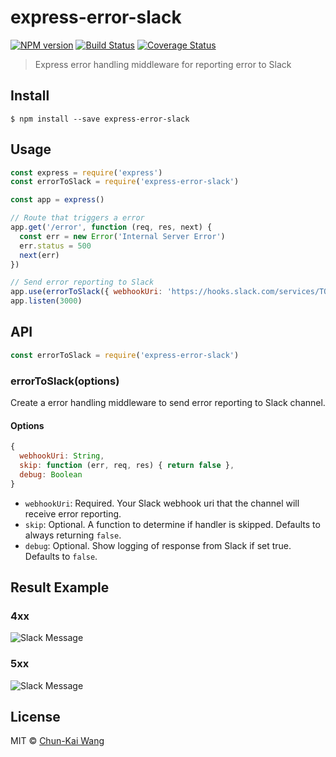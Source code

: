# express-error-slack

[![NPM version][npm-image]][npm-url]
[![Build Status][travis-image]][travis-url]
[![Coverage Status][codecov-image]][codecov-url]

> Express error handling middleware for reporting error to Slack

## Install

```
$ npm install --save express-error-slack
```

## Usage

```js
const express = require('express')
const errorToSlack = require('express-error-slack')

const app = express()

// Route that triggers a error
app.get('/error', function (req, res, next) {
  const err = new Error('Internal Server Error')
  err.status = 500
  next(err)
})

// Send error reporting to Slack
app.use(errorToSlack({ webhookUri: 'https://hooks.slack.com/services/TOKEN' }))
app.listen(3000)
```

## API

```js
const errorToSlack = require('express-error-slack')
```

### errorToSlack(options)

Create a error handling middleware to send error reporting to Slack channel.

#### Options

```js
{
  webhookUri: String,
  skip: function (err, req, res) { return false },
  debug: Boolean
}
```

- `webhookUri`: Required. Your Slack webhook uri that the channel will receive error reporting.
- `skip`: Optional. A function to determine if handler is skipped. Defaults to always returning `false`.
- `debug`: Optional. Show logging of response from Slack if set true. Defaults to `false`.

## Result Example

### 4xx

![Slack Message](https://github.com/chunkai1312/express-error-slack/raw/master/screenshots/4xx.png)

### 5xx

![Slack Message](https://github.com/chunkai1312/express-error-slack/raw/master/screenshots/5xx.png)

## License

MIT © [Chun-Kai Wang](https://github.com/chunkai1312)

[npm-image]: https://img.shields.io/npm/v/express-error-slack.svg
[npm-url]: https://npmjs.org/package/express-error-slack
[travis-image]: https://img.shields.io/travis/chunkai1312/express-error-slack.svg
[travis-url]: https://travis-ci.org/chunkai1312/express-error-slack
[codecov-image]: https://img.shields.io/codecov/c/github/chunkai1312/express-error-slack.svg
[codecov-url]: https://codecov.io/gh/chunkai1312/express-error-slack
